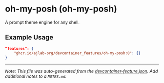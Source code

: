 
# oh-my-posh (oh-my-posh)

A prompt theme engine for any shell.

## Example Usage

```json
"features": {
    "ghcr.io/ajlab-org/devcontainer_features/oh-my-posh:0": {}
}
```





---

_Note: This file was auto-generated from the [devcontainer-feature.json](https://github.com/ajlab-org/devcontainer_features/blob/main/src/oh-my-posh/devcontainer-feature.json).  Add additional notes to a `NOTES.md`._
